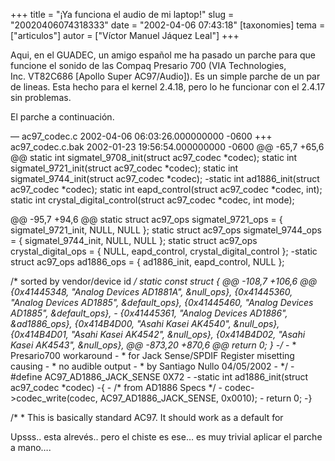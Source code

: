 +++
title = "¡Ya funciona el audio de mi laptop!"
slug = "20020406074318333"
date = "2002-04-06 07:43:18"
[taxonomies]
tema = ["articulos"]
autor = ["Víctor Manuel Jáquez Leal"]
+++

Aqui, en el GUADEC, un amigo español me ha pasado un parche para que
funcione el sonido de las Compaq Presario 700 (VIA Technologies,
Inc. VT82C686 \[Apollo Super AC97/Audio\]). Es un simple parche de un
par de lineas. Esta hecho para el kernel 2.4.18, pero lo he funcionar
con el 2.4.17 sin problemas.

El parche a continuación.

<!-- more -->
— ac97_codec.c 2002-04-06 06:03:26.000000000 -0600 +++ ac97_codec.c.bak
2002-01-23 19:56:54.000000000 -0600 @@ -65,7 +65,6 @@ static int
sigmatel_9708_init(struct ac97_codec *codec); static int
sigmatel_9721_init(struct ac97_codec *codec); static int
sigmatel_9744_init(struct ac97_codec *codec); -static int
ad1886_init(struct ac97_codec *codec); static int eapd_control(struct
ac97_codec *codec, int); static int crystal_digital_control(struct
ac97_codec *codec, int mode);

@@ -95,7 +94,6 @@ static struct ac97_ops sigmatel_9721_ops = {
sigmatel_9721_init, NULL, NULL }; static struct ac97_ops
sigmatel_9744_ops = { sigmatel_9744_init, NULL, NULL }; static struct
ac97_ops crystal_digital_ops = { NULL, eapd_control,
crystal_digital_control }; -static struct ac97_ops ad1886_ops = {
ad1886_init, eapd_control, NULL };

/\* sorted by vendor/device id */ static const struct { @@ -108,7 +106,6
@@ {0x41445348, &quot;Analog Devices AD1881A&quot;, &null_ops},
{0x41445360, &quot;Analog Devices AD1885&quot;, &default_ops},
{0x41445460, &quot;Analog Devices AD1885&quot;, &default_ops}, -
{0x41445361, &quot;Analog Devices AD1886&quot;, &ad1886_ops},
{0x414B4D00, &quot;Asahi Kasei AK4540&quot;, &null_ops}, {0x414B4D01,
&quot;Asahi Kasei AK4542&quot;, &null_ops}, {0x414B4D02, &quot;Asahi
Kasei AK4543&quot;, &null_ops}, @@ -873,20 +870,6 @@ return 0; } -/* -
\* Presario700 workaround - \* for Jack Sense/SPDIF Register misetting
causing - \* no audible output - \* by Santiago Nullo 04/05/2002 - */
-#define AC97_AD1886_JACK_SENSE 0X72 - -static int ad1886_init(struct
ac97_codec *codec) -{ - /\* from AD1886 Specs \*/ -
codec-\>codec_write(codec, AC97_AD1886_JACK_SENSE, 0x0010); - return 0;
-}

/* * This is basically standard AC97. It should work as a default for

Upsss.. esta alrevés.. pero el chiste es ese… es muy trivial aplicar el
parche a mano….

